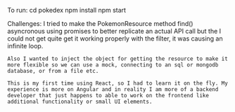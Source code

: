 To run:
cd pokedex
npm install
npm start

Challenges:
    I tried to make the PokemonResource method find() asyncronous using promises to better replicate an actual API call but the I could not get quite get it working properly with the filter, it was causing an infinite loop. 
    
    Also I wanted to inject the object for getting the resource to make it more flexible so we can use a mock, connecting to an sql or mongodb database, or from a file etc.
    
    This is my first time using React, so I had to learn it on the fly. My experience is more on Angular and in reality I am more of a backend developer that just happens to able to work on the frontend like additional functionality or small UI elements. 